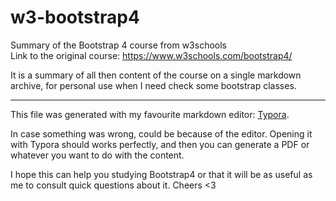 # w3-bootstrap4
Summary of the Bootstrap 4 course from w3schools  
Link to the original course: https://www.w3schools.com/bootstrap4/

It is a summary of all then content of the course on a single markdown archive, for personal use when I need check some bootstrap classes.

---

This file was generated with my favourite markdown editor: [Typora](https://typora.io/).

In case something was wrong, could be because of the editor. Opening it with Typora should works perfectly, and then you can generate a PDF or whatever you want to do with the content. 

I hope this can help you studying Bootstrap4 or that it will be as useful as me to consult quick questions about it. Cheers <3
